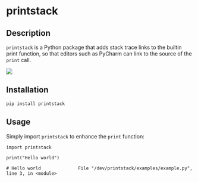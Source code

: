 # printstack

## Description

`printstack` is a Python package that adds stack trace links to the builtin print function, so that editors such as PyCharm can link to the source of the `print` call.

![](examples/example.png?raw=true)

## Installation

    pip install printstack

## Usage

Simply import `printstack` to enhance the `print` function:

    import printstack

    print("Hello world")
    
    # Hello world              File "/dev/printstack/examples/example.py", line 3, in <module>
